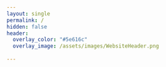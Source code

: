 ```yaml
---
layout: single
permalink: /
hidden: false
header:
  overlay_color: "#5e616c"
  overlay_image: /assets/images/WebsiteHeader.png
  
---
```


